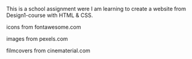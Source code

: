 This is a school assignment were I am learning to create a website from Design1-course with HTML & CSS.



icons from fontawesome.com

images from pexels.com

filmcovers from cinematerial.com
